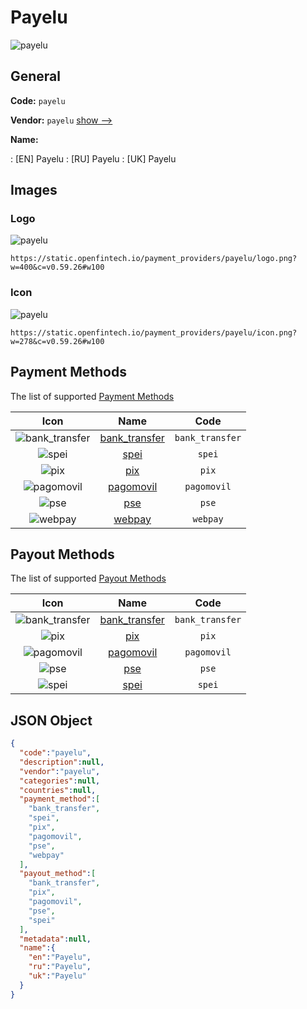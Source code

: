 
# Payelu 
![payelu](https://static.openfintech.io/payment_providers/payelu/logo.png?w=400&c=v0.59.26#w100)  

## General 
 
**Code:** `payelu` 
 
**Vendor:** `payelu` [show -->](/vendors/payelu/) 
 
**Name:** 
 
:	[EN] Payelu 
:	[RU] Payelu 
:	[UK] Payelu 
 

## Images 

### Logo 
 
![payelu](https://static.openfintech.io/payment_providers/payelu/logo.png?w=400&c=v0.59.26#w100)  

```
https://static.openfintech.io/payment_providers/payelu/logo.png?w=400&c=v0.59.26#w100
```  

### Icon 
 
![payelu](https://static.openfintech.io/payment_providers/payelu/icon.png?w=278&c=v0.59.26#w100)  

```
https://static.openfintech.io/payment_providers/payelu/icon.png?w=278&c=v0.59.26#w100
```  

## Payment Methods 
 
The list of supported [Payment Methods](/payment-methods/) 

|Icon|Name|Code| 
|:---:|:---:|:---:| 
|![bank_transfer](https://static.openfintech.io/payment_methods/bank_transfer/icon.svg?w=278&c=v0.59.26#w100) |[bank_transfer](/payment-methods/bank_transfer/)|`bank_transfer`| 
|![spei](https://static.openfintech.io/payment_methods/spei/icon.svg?w=278&c=v0.59.26#w100) |[spei](/payment-methods/spei/)|`spei`| 
|![pix](https://static.openfintech.io/payment_methods/pix/icon.svg?w=278&c=v0.59.26#w100) |[pix](/payment-methods/pix/)|`pix`| 
|![pagomovil](https://static.openfintech.io/payment_methods/pagomovil/icon.png?w=278&c=v0.59.26#w100) |[pagomovil](/payment-methods/pagomovil/)|`pagomovil`| 
|![pse](https://static.openfintech.io/payment_methods/pse/icon.svg?w=278&c=v0.59.26#w100) |[pse](/payment-methods/pse/)|`pse`| 
|![webpay](https://static.openfintech.io/payment_methods/webpay/icon.svg?w=278&c=v0.59.26#w100) |[webpay](/payment-methods/webpay/)|`webpay`| 
 

## Payout Methods 
 
The list of supported [Payout Methods](/payout-methods/) 

|Icon|Name|Code| 
|:---:|:---:|:---:| 
|![bank_transfer](https://static.openfintech.io/payout_methods/bank_transfer/icon.svg?w=278&c=v0.59.26#w40) |[bank_transfer](payout-methodsbank_transfer/)|`bank_transfer`| 
|![pix](https://static.openfintech.io/payout_methods/pix/icon.svg?w=278&c=v0.59.26#w40) |[pix](payout-methodspix/)|`pix`| 
|![pagomovil](https://static.openfintech.io/payout_methods/pagomovil/icon.png?w=278&c=v0.59.26#w40) |[pagomovil](payout-methodspagomovil/)|`pagomovil`| 
|![pse](https://static.openfintech.io/payout_methods/pse/icon.png?w=278&c=v0.59.26#w40) |[pse](payout-methodspse/)|`pse`| 
|![spei](https://static.openfintech.io/payout_methods/spei/icon.svg?w=278&c=v0.59.26#w40) |[spei](payout-methodsspei/)|`spei`| 
 

## JSON Object 

```json
{
  "code":"payelu",
  "description":null,
  "vendor":"payelu",
  "categories":null,
  "countries":null,
  "payment_method":[
    "bank_transfer",
    "spei",
    "pix",
    "pagomovil",
    "pse",
    "webpay"
  ],
  "payout_method":[
    "bank_transfer",
    "pix",
    "pagomovil",
    "pse",
    "spei"
  ],
  "metadata":null,
  "name":{
    "en":"Payelu",
    "ru":"Payelu",
    "uk":"Payelu"
  }
}
```  
